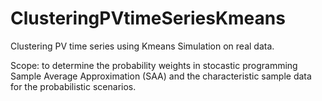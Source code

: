 # ClusteringPVtimeSeriesKmeans
Clustering PV time series using Kmeans
Simulation on real data.

Scope: to determine the probability weights in stocastic programming Sample Average Approximation (SAA) and the characteristic sample data for the probabilistic scenarios.
